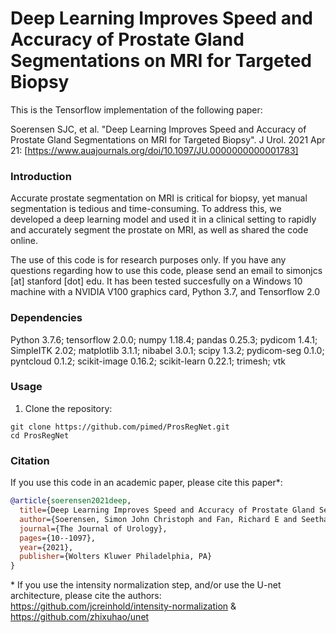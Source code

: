 # Deep Learning Improves Speed and Accuracy of Prostate Gland Segmentations on MRI for Targeted Biopsy

This is the Tensorflow implementation of the following paper:

Soerensen SJC, et al. "Deep Learning Improves Speed and Accuracy of Prostate Gland Segmentations on MRI for Targeted Biopsy". J Urol. 2021 Apr 21: [https://www.auajournals.org/doi/10.1097/JU.0000000000001783]

### Introduction
Accurate prostate segmentation on MRI is critical for biopsy, yet manual segmentation is tedious and time-consuming. To address this, we developed a deep learning model and used it in a clinical setting to rapidly and accurately segment the prostate on MRI, as well as shared the code online.

The use of this code is for research purposes only. If you have any questions regarding how to use this code, please send an email to simonjcs [at] stanford [dot] edu. It has been tested succesfully on a Windows 10 machine with a NVIDIA V100 graphics card, Python 3.7, and Tensorflow 2.0

### Dependencies
Python 3.7.6; tensorflow 2.0.0; numpy  1.18.4; pandas 0.25.3; pydicom 1.4.1; SimpleITK 2.02; matplotlib 3.1.1; nibabel 3.0.1; scipy 1.3.2; pydicom-seg 0.1.0; pyntcloud 0.1.2; scikit-image 0.16.2; scikit-learn 0.22.1; trimesh; vtk

### Usage
1. Clone the repository:
```
git clone https://github.com/pimed/ProsRegNet.git
cd ProsRegNet
```

### Citation

If you use this code in an academic paper, please cite this paper*:

```bibtex
@article{soerensen2021deep,
  title={Deep Learning Improves Speed and Accuracy of Prostate Gland Segmentations on MRI for Targeted Biopsy},
  author={Soerensen, Simon John Christoph and Fan, Richard E and Seetharaman, Arun and Chen, Leo and Shao, Wei and Bhattacharya, Indrani and Kim, Yong-hun and Sood, Rewa and Borre, Michael and Chung, Benjamin I and Sonn, Geoffrey A and Rusu, Mirabela},
  journal={The Journal of Urology},
  pages={10--1097},
  year={2021},
  publisher={Wolters Kluwer Philadelphia, PA}
}
```

 \* If you use the intensity normalization step, and/or use the U-net architecture, please cite the authors: https://github.com/jcreinhold/intensity-normalization & https://github.com/zhixuhao/unet
